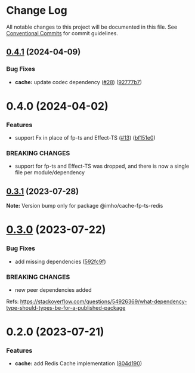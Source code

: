 # Change Log

All notable changes to this project will be documented in this file.
See [Conventional Commits](https://conventionalcommits.org) for commit guidelines.

## [0.4.1](https://github.com/xzhavilla/imho/compare/@imho/cache-redis@0.4.0...@imho/cache-redis@0.4.1) (2024-04-09)


### Bug Fixes

* **cache:** update codec dependency ([#28](https://github.com/xzhavilla/imho/issues/28)) ([92777b7](https://github.com/xzhavilla/imho/commit/92777b758047f77fe870d553eea653e5cf066b24))





# 0.4.0 (2024-04-02)


### Features

* support Fx in place of fp-ts and Effect-TS ([#13](https://github.com/xzhavilla/imho/issues/13)) ([bf151e0](https://github.com/xzhavilla/imho/commit/bf151e0d369a639b921eb9eb98727a6a85609f3d))


### BREAKING CHANGES

* support for fp-ts and Effect-TS was dropped, and there is now a single file per module/dependency





## [0.3.1](https://github.com/xzhavilla/imho/compare/@imho/cache-fp-ts-redis@0.3.0...@imho/cache-fp-ts-redis@0.3.1) (2023-07-28)

**Note:** Version bump only for package @imho/cache-fp-ts-redis





# [0.3.0](https://github.com/xzhavilla/imho/compare/@imho/cache-fp-ts-redis@0.2.0...@imho/cache-fp-ts-redis@0.3.0) (2023-07-22)


### Bug Fixes

* add missing dependencies ([592fc9f](https://github.com/xzhavilla/imho/commit/592fc9fe916394c22211a5f2d1e7b7cc644e401c))


### BREAKING CHANGES

* new peer dependencies added

Refs: https://stackoverflow.com/questions/54926369/what-dependency-type-should-types-be-for-a-published-package





# 0.2.0 (2023-07-21)


### Features

* **cache:** add Redis Cache implementation ([804d190](https://github.com/xzhavilla/imho/commit/804d19040de57074a8aa45edf6e945f9e80cc315))
